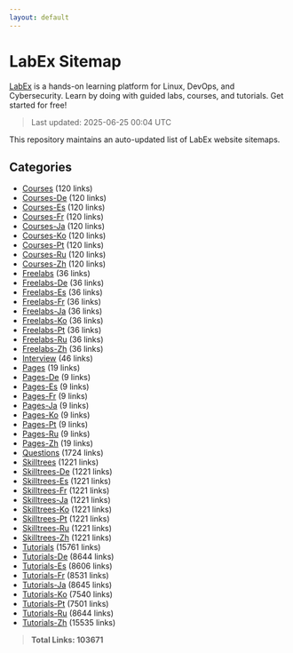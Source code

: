 ```yaml
---
layout: default
---
```


# LabEx Sitemap

[LabEx](https://labex.io) is a hands-on learning platform for Linux, DevOps, and Cybersecurity. Learn by doing with guided labs, courses, and tutorials. Get started for free!

> Last updated: 2025-06-25 00:04 UTC

This repository maintains an auto-updated list of LabEx website sitemaps.

## Categories

- [Courses](categories/courses.md) (120 links)
- [Courses-De](categories/courses-de.md) (120 links)
- [Courses-Es](categories/courses-es.md) (120 links)
- [Courses-Fr](categories/courses-fr.md) (120 links)
- [Courses-Ja](categories/courses-ja.md) (120 links)
- [Courses-Ko](categories/courses-ko.md) (120 links)
- [Courses-Pt](categories/courses-pt.md) (120 links)
- [Courses-Ru](categories/courses-ru.md) (120 links)
- [Courses-Zh](categories/courses-zh.md) (120 links)
- [Freelabs](categories/freelabs.md) (36 links)
- [Freelabs-De](categories/freelabs-de.md) (36 links)
- [Freelabs-Es](categories/freelabs-es.md) (36 links)
- [Freelabs-Fr](categories/freelabs-fr.md) (36 links)
- [Freelabs-Ja](categories/freelabs-ja.md) (36 links)
- [Freelabs-Ko](categories/freelabs-ko.md) (36 links)
- [Freelabs-Pt](categories/freelabs-pt.md) (36 links)
- [Freelabs-Ru](categories/freelabs-ru.md) (36 links)
- [Freelabs-Zh](categories/freelabs-zh.md) (36 links)
- [Interview](categories/interview.md) (46 links)
- [Pages](categories/pages.md) (19 links)
- [Pages-De](categories/pages-de.md) (9 links)
- [Pages-Es](categories/pages-es.md) (9 links)
- [Pages-Fr](categories/pages-fr.md) (9 links)
- [Pages-Ja](categories/pages-ja.md) (9 links)
- [Pages-Ko](categories/pages-ko.md) (9 links)
- [Pages-Pt](categories/pages-pt.md) (9 links)
- [Pages-Ru](categories/pages-ru.md) (9 links)
- [Pages-Zh](categories/pages-zh.md) (19 links)
- [Questions](categories/questions.md) (1724 links)
- [Skilltrees](categories/skilltrees.md) (1221 links)
- [Skilltrees-De](categories/skilltrees-de.md) (1221 links)
- [Skilltrees-Es](categories/skilltrees-es.md) (1221 links)
- [Skilltrees-Fr](categories/skilltrees-fr.md) (1221 links)
- [Skilltrees-Ja](categories/skilltrees-ja.md) (1221 links)
- [Skilltrees-Ko](categories/skilltrees-ko.md) (1221 links)
- [Skilltrees-Pt](categories/skilltrees-pt.md) (1221 links)
- [Skilltrees-Ru](categories/skilltrees-ru.md) (1221 links)
- [Skilltrees-Zh](categories/skilltrees-zh.md) (1221 links)
- [Tutorials](categories/tutorials.md) (15761 links)
- [Tutorials-De](categories/tutorials-de.md) (8644 links)
- [Tutorials-Es](categories/tutorials-es.md) (8606 links)
- [Tutorials-Fr](categories/tutorials-fr.md) (8531 links)
- [Tutorials-Ja](categories/tutorials-ja.md) (8645 links)
- [Tutorials-Ko](categories/tutorials-ko.md) (7540 links)
- [Tutorials-Pt](categories/tutorials-pt.md) (7501 links)
- [Tutorials-Ru](categories/tutorials-ru.md) (8644 links)
- [Tutorials-Zh](categories/tutorials-zh.md) (15535 links)

> **Total Links: 103671**
